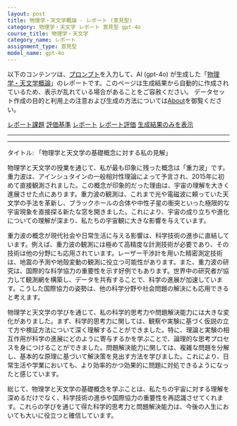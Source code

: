 ```yaml
---
layout: post
title: 物理学・天文学概論 - レポート (意見型)
category: 物理学・天文学 レポート 意見型 gpt-4o
course_title: 物理学・天文学
category_name: レポート
assignment_type: 意見型
model_name: gpt-4o
---
```


以下のコンテンツは、[プロンプト](http://127.0.0.1:8000/generated/物理学・天文学/gpt-4o/prompt_レポート-意見型.md)を入力して、AI (gpt-4o) が生成した「[物理学・天文学概論](/contents/物理学・天文学/)」のレポートです。このページは生成結果から自動的に作成されているため、表示が乱れている場合があることをご容赦ください。
データセット作成の目的と利用上の注意および生成の方法については[About](/About)を御覧ください。

[レポート課題](../レポート課題-意見型)
[評価基準](../評価基準-意見型)
[レポート](../レポート-意見型)
[レポート評価](../レポート評価-意見型)
[生成結果のみを表示](http://127.0.0.1:8000/generated/物理学・天文学/gpt-4o/レポート-意見型.md)
  

***
***
  
タイトル: 「物理学と天文学の基礎概念に対する私の見解」

物理学と天文学の授業を通じて、私が最も印象に残った概念は「重力波」です。重力波は、アインシュタインの一般相対性理論によって予言され、2015年に初めて直接観測されました。この概念が印象的だった理由は、宇宙の理解を大きく進展させた点にあります。重力波の観測は、これまで光や電磁波に頼っていた天文学の手法を革新し、ブラックホールの合体や中性子星の衝突といった極限的な宇宙現象を直接探る新たな窓を開きました。これにより、宇宙の成り立ちや進化についての理解が深まり、私たちの宇宙観に大きな影響を与えています。

重力波の概念が現代社会や日常生活に与える影響は、科学技術の進歩に直結しています。例えば、重力波の観測には極めて高精度な計測技術が必要であり、その技術は他の分野にも応用されています。レーザー干渉計を用いた精密測定技術は、地震の予測や地殻変動の観測に役立つ可能性があります。また、重力波の研究は、国際的な科学協力の重要性を示す好例でもあります。世界中の研究者が協力して観測網を構築し、データを共有することで、科学の進展が加速しています。こうした国際協力の姿勢は、他の科学分野や社会問題の解決にも応用できると考えます。

物理学と天文学の学びを通じて、私の科学的思考力や問題解決能力には大きな変化がありました。まず、科学的思考力に関しては、観察や実験に基づく仮説の立て方や検証方法について深く理解することができました。特に、理論と実験の相互作用が科学の進展にどのように寄与するかを学ぶことで、論理的な思考プロセスを身につけることができました。問題解決能力に関しては、複雑な問題を分解し、基本的な原理に基づいて解決策を見出す方法を学びました。これにより、日常生活や学業においても、より効率的かつ効果的に問題に対処できるようになったと感じています。

総じて、物理学と天文学の基礎概念を学ぶことは、私たちの宇宙に対する理解を深めるだけでなく、科学技術の進歩や国際協力の重要性を再認識させてくれます。これらの学びを通じて得た科学的思考力と問題解決能力は、今後の人生においても大いに役立つと確信しています。
